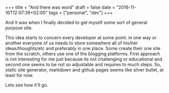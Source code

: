 +++
title = "And there was word"
draft = false
date = "2016-11-16T12:07:39+02:00"
tags = ["personal", "dev"]
+++

And it was when I finally decided to get myself some sort of general purpose site.

This idea starts to concern every developer at some point. in one way or another everyone of us needs to store somewhere all of his/her ideas/thoughts/etc and preferably in one place.
Some create their one site from the scratch, others use one of the blogging platforms.
First approach is not interesting for me just because its not challenging or educational and second one seems to be not so adjustable and requires to much steps.
So, static site generator, markdown and github pages seems like silver bullet, at least for now.

Lets see how it'll go.
